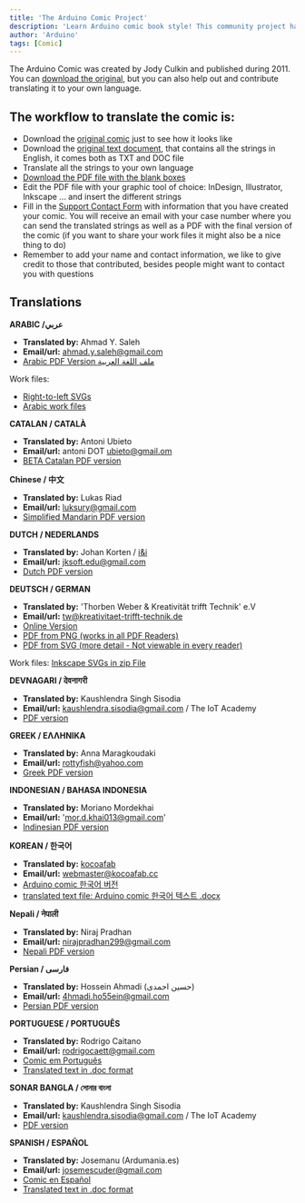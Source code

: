 ```yaml
---
title: 'The Arduino Comic Project'
description: 'Learn Arduino comic book style! This community project has been translated into several languages, including Spanish, Chinese & Arabic.'
author: 'Arduino'
tags: [Comic]
---
```



The Arduino Comic was created by Jody Culkin and published during 2011. You can [download the original](https://playground.arduino.cc/uploads/Main/arduino_comic_v0004/index.pdf), but you can also help out and contribute translating it to your own language.

## The workflow to translate the comic is:

* Download the [original comic](https://playground.arduino.cc/uploads/Main/arduino_comic_v0004/index.pdf) just to see how it looks like
* Download the [original text document](https://content.arduino.cc/assets/Arduino%20comic%20-%20original%20text%20document.zip), that contains all the strings in English, it comes both as TXT and DOC file
* Translate all the strings to your own language
* [Download the PDF file with the blank boxes](https://content.arduino.cc/assets/Arduino-comic-blank-boxes.pdf)
* Edit the PDF file with your graphic tool of choice: InDesign, Illustrator, Inkscape ... and insert the different strings
* Fill in the [Support Contact Form](https://www.arduino.cc/en/contact-us/) with information that you have created your comic. You will receive an email with your case number where you can send the translated strings as well as a PDF with the final version of the comic (if you want to share your work files it might also be a nice thing to do)
* Remember to add your name and contact information, we like to give credit to those that contributed, besides people might want to contact you with questions

## Translations

**ARABIC /عربي**

- **Translated by:** Ahmad Y. Saleh
- **Email/url:** ahmad.y.saleh@gmail.com
- [Arabic PDF Version ملف اللغة العربية](https://content.arduino.cc/assets/arduino_comic_arabic.pdf)

Work files:
- [Right-to-left SVGs](https://content.arduino.cc/assets/RtL_blank.rar)
- [Arabic work files](https://content.arduino.cc/assets/arabic_svgs.rar)

**CATALAN / CATALÀ**

- **Translated by:** Antoni Ubieto
- **Email/url:** antoni DOT ubieto@gmail.om
- [BETA Catalan PDF version](https://content.arduino.cc/assets/arduino_comic_v004_cat_BETA.pdf)

**Chinese / 中文**

- **Translated by:** Lukas Riad
- **Email/url:** luksury@gmail.com
- [Simplified Mandarin PDF version](https://content.arduino.cc/assets/Comic_CN.pdf)

**DUTCH / NEDERLANDS**

- **Translated by:** Johan Korten / [i&i](https://www.ieni.org/)
- **Email/url:** jksoft.edu@gmail.com
- [Dutch PDF version](https://content.arduino.cc/assets/Arduino_Comic_NL_0001.pdf)

**DEUTSCH / GERMAN**

- **Translated by:** 'Thorben Weber & Kreativität trifft Technik' e.V
- **Email/url:** tw@kreativitaet-trifft-technik.de
- [Online Version](https://arduinocomic.kreativitaet-trifft-technik.de/)
- [PDF from PNG (works in all PDF Readers)](https://content.arduino.cc/assets/ArduinoComic-deutsch-PNG.pdf)
- [PDF from SVG (more detail - Not viewable in every reader)](https://content.arduino.cc/assets/ArduinoComic-deutsch-SVG.pdf)

Work files: [Inkscape SVGs in zip File](https://content.arduino.cc/assets/ArduinoComic-InkscapeSVGs.zip)

**DEVNAGARI /  देवनागरी**

* **Translated by:** Kaushlendra Singh Sisodia
* **Email/url:** kaushlendra.sisodia@gmail.com / The IoT Academy
* [PDF version](/resources/arduino-comics/arduino-comic-devNagri-hindi.pdf)

**GREEK / ΕΛΛΗΝΙΚΑ**

- **Translated by:** Anna Maragkoudaki
- **Email/url:** rottyfish@yahoo.com
- [Greek PDF version](https://content.arduino.cc/assets/arduino_comic_v0004_GREEK.pdf)

**INDONESIAN / BAHASA INDONESIA**

- **Translated by:** Moriano Mordekhai
- **Email/url:** 'mor.d.khai013@gmail.com'
- [Indinesian PDF version](https://content.arduino.cc/assets/arduino_comic_id.pdf)


**KOREAN / 한국어**

- **Translated by:** [kocoafab](https://www.kocoafab.cc/)
- **Email/url:** webmaster@kocoafab.cc
- [Arduino comic 한국어 버전](https://content.arduino.cc/assets/Introduction%20to%20Arduino_%ED%95%9C%EA%B8%80.pdf)
- [translated text file: Arduino comic 한국어 텍스트 .docx](https://content.arduino.cc/assets/Introduction%20to%20Arduino_%ED%95%9C%EA%B8%80.docx)

**Nepali / नेपाली**

- **Translated by:** Niraj Pradhan
- **Email/url:** nirajpradhan299@gmail.com
- [Nepali PDF version](https://content.arduino.cc/assets/COMIC%20%E0%A4%A8%E0%A5%87%E0%A4%AA%E0%A4%BE%E0%A4%B2%E0%A5%80%E0%A4%AE%E0%A4%BE.pdf)

**Persian / فارسی**

- **Translated by:** Hossein Ahmadi (حسین احمدی)
- **Email/url:** 4hmadi.ho55ein@gmail.com
- [Persian PDF version](/resources/arduino-comics/Arduino-comic-Persian.pdf)

**PORTUGUESE / PORTUGUÊS**

- **Translated by:** Rodrigo Caitano
- **Email/url:** rodrigocaett@gmail.com
- [Comic em Português](https://content.arduino.cc/assets/arduino_comic_pt.pdf)
- [Translated text in .doc format](https://content.arduino.cc/assets/arduino_comic_pt.doc)

**SONAR BANGLA /  সোনার বাংলা**

* **Translated by:** Kaushlendra Singh Sisodia
* **Email/url:** kaushlendra.sisodia@gmail.com / The IoT Academy
* [PDF version](/resources/arduino-comics/arduino-comic-shonar-bangla.pdf)

**SPANISH / ESPAÑOL**

- **Translated by:** Josemanu (Ardumania.es)
- **Email/url:** josemescuder@gmail.com
- [Comic en Español](https://content.arduino.cc/assets/arduino_comic_ESPA%C3%91OL.pdf)
- [Translated text in .doc format](https://content.arduino.cc/assets/arduino_comic_espanol_text_doc.doc)

